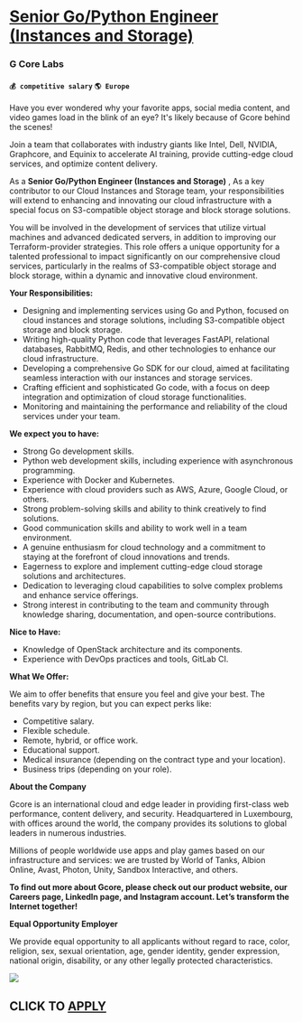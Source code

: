 # [Senior Go/Python Engineer (Instances and Storage)](https://www.remotewlb.com/apply/senior-go-python-engineer-instances-and-storage)  
### G Core Labs  
#### `💰 competitive salary` `🌎 Europe`  

Have you ever wondered why your favorite apps, social media content, and video games load in the blink of an eye? It's likely because of Gcore behind the scenes!

Join a team that collaborates with industry giants like Intel, Dell, NVIDIA, Graphcore, and Equinix to accelerate AI training, provide cutting-edge cloud services, and optimize content delivery.

As a **Senior Go/Python Engineer (Instances and Storage)** , As a key contributor to our Cloud Instances and Storage team, your responsibilities will extend to enhancing and innovating our cloud infrastructure with a special focus on S3-compatible object storage and block storage solutions.

You will be involved in the development of services that utilize virtual machines and advanced dedicated servers, in addition to improving our Terraform-provider strategies. This role offers a unique opportunity for a talented professional to impact significantly on our comprehensive cloud services, particularly in the realms of S3-compatible object storage and block storage, within a dynamic and innovative cloud environment.

  
**Your Responsibilities:**

  * Designing and implementing services using Go and Python, focused on cloud instances and storage solutions, including S3-compatible object storage and block storage.
  * Writing high-quality Python code that leverages FastAPI, relational databases, RabbitMQ, Redis, and other technologies to enhance our cloud infrastructure.
  * Developing a comprehensive Go SDK for our cloud, aimed at facilitating seamless interaction with our instances and storage services.
  * Crafting efficient and sophisticated Go code, with a focus on deep integration and optimization of cloud storage functionalities.
  * Monitoring and maintaining the performance and reliability of the cloud services under your team.

**We expect you to have:**

  * Strong Go development skills. 
  * Python web development skills, including experience with asynchronous programming.
  * Experience with Docker and Kubernetes.
  * Experience with cloud providers such as AWS, Azure, Google Cloud, or others.
  * Strong problem-solving skills and ability to think creatively to find solutions.
  * Good communication skills and ability to work well in a team environment.
  * A genuine enthusiasm for cloud technology and a commitment to staying at the forefront of cloud innovations and trends.
  * Eagerness to explore and implement cutting-edge cloud storage solutions and architectures.
  * Dedication to leveraging cloud capabilities to solve complex problems and enhance service offerings.
  * Strong interest in contributing to the team and community through knowledge sharing, documentation, and open-source contributions.

**Nice to Have:**

  * Knowledge of OpenStack architecture and its components.
  * Experience with DevOps practices and tools, GitLab CI.

**What We Offer:**

We aim to offer benefits that ensure you feel and give your best. The benefits vary by region, but you can expect perks like:

  * Competitive salary.
  * Flexible schedule.
  * Remote, hybrid, or office work. 
  * Educational support. 
  * Medical insurance (depending on the contract type and your location). 
  * Business trips (depending on your role). 

**About the Company**

Gcore is an international cloud and edge leader in providing first-class web performance, content delivery, and security. Headquartered in Luxembourg, with offices around the world, the company provides its solutions to global leaders in numerous industries.

Millions of people worldwide use apps and play games based on our infrastructure and services: we are trusted by World of Tanks, Albion Online, Avast, Photon, Unity, Sandbox Interactive, and others.

**To find out more about Gcore, please check out our product website, our Careers page, LinkedIn page, and Instagram account. Let’s transform the Internet together!**

**Equal Opportunity Employer**

We provide equal opportunity to all applicants without regard to race, color, religion, sex, sexual orientation, age, gender identity, gender expression, national origin, disability, or any other legally protected characteristics.

![](https://remotive.com/job/track/1901866/blank.gif?source=public_api)  
## CLICK TO [APPLY](https://www.remotewlb.com/apply/senior-go-python-engineer-instances-and-storage)

